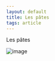 ```yaml
---
layout: default
title: Les pâtes
tags: article
---
```

Les pâtes

![image](https://damii-en.github.io/images/coquilletes.jpg)
